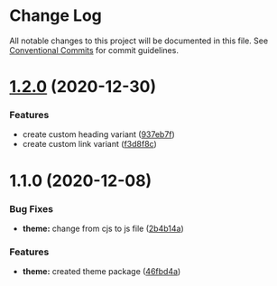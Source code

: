 # Change Log

All notable changes to this project will be documented in this file.
See [Conventional Commits](https://conventionalcommits.org) for commit guidelines.

# [1.2.0](https://github.com/chr-ge/kalabam/compare/@kalabam/theme@1.1.0...@kalabam/theme@1.2.0) (2020-12-30)


### Features

* create custom heading variant ([937eb7f](https://github.com/chr-ge/kalabam/commit/937eb7f27da03b13da4d419b5ec518bf6d7beab4))
* create custom link variant ([f3d8f8c](https://github.com/chr-ge/kalabam/commit/f3d8f8c290444eac1d18da64d5e06aa4bda502f3))





# 1.1.0 (2020-12-08)


### Bug Fixes

* **theme:** change from cjs to js file ([2b4b14a](https://github.com/chr-ge/kalabam/commit/2b4b14a6650e934ef9f4531f1ea49090cba34ff1))


### Features

* **theme:** created theme package ([46fbd4a](https://github.com/chr-ge/kalabam/commit/46fbd4a2e4bc0dd3ef5fe442b920f1af55907ae9))
